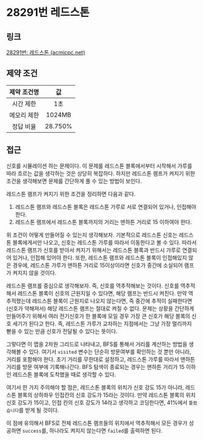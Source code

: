 # 28291번 레드스톤

## 링크

[28291번: 레드스톤 (acmicpc.net)](https://www.acmicpc.net/problem/28291)

## 제약 조건

| 제약 조건명 |   값    |
| :---------: | :-----: |
|  시간 제한  |   1초   |
| 메모리 제한 | 1024MB  |
|  정답 비율  | 28.750% |

## 접근

신호를 시뮬레이션 하는 문제이다. 이 문제를 레드스톤 블록에서부터 시작해서 가루를 따라 흐르는 값을 생각하는 것은 상당히 복잡하다. 하지만 레드스톤 램프가 켜지기 위한 조건을 생각해보면 문제를 간단하게 풀 수 있는 방법이 보인다.

레드스톤 램프가 켜지기 위한 조건을 정리하면 다음과 같다.

1. 레드스톤 램프와 레드스톤 블록은 레드스톤 가루로 서로 연결되어 있거나, 인접해야 한다.
2. 레드스톤 램프에서 레드스톤 블록까지의 거리는 맨하튼 거리로 15 이하여야 한다.

위 조건이 어떻게 만들어질 수 있는지 생각해보자. 기본적으로 레드스톤 신호는 레드스톤 블록에게서만 나오고, 신호는 레드스톤 가루를 따라서 이동한다고 볼 수 있다. 따라서 레드스톤 램프가 신호를 받아서 켜지기 위해서는 레드스톤 블록과 반드시 가루로 연결되어 있거나, 인접해 있어야 한다. 또한, 레드스톤 램프와 레드스톤 블록이 인접해있지 않은 경우에, 레드스톤 가루가 맨하튼 거리로 15이상이라면 신호가 중간에 소실되어 램프가 켜지지 않을 것이다.

레드스톤 램프를 중심으로 생각해보자. 즉, 신호를 역추적해보는 것이다. 신호를 역추적해서 레드스톤 블록이 신호의 근원지일 수 있다면, 해당 램프는 반드시 켜진다. 만약 역추적했는데 레드스톤 블록이 근원지로 나오지 않는다면, 즉 중간에 추적이 실패한다면(신호가 약해져서) 해당 레드스톤 램프는 절대로 켜질 수 없다. 문제는 상황을 간단하게 만들어주기 위해서 여러 전기신호가 한 블록에 모일 경우 가장 큰 신호가 해당 블록의 신호 세기가 된다고 한다. 즉, 레드스톤 가루가 교차하는 지점에서는 그냥 가장 멀리까지 뻗을 수 있는 만큼 신호가 전달될 수 있다는 뜻이다.

그렇다면 이 맵을 2차원 그리드로 나타내고, BFS를 통해서 거리를 계산하는 방법을 생각해볼 수 있다. 여기서 `visited` 변수는 단순히 방문여부를 확인하는 것 뿐만 아니라, 거리를 포함해야 한다. 초기 거리를 무한대로 설정하고, 레드스톤 가루를 따라서 맨하튼 거리를 방문 여부에 기록해나간다. BFS 탐색이 종료되는 경우는 맨하튼 거리가 15 이하인 레드스톤 블록에 도착했을 때로 생각할 수 있다.

여기서 한 가지 주의해야 할 점은, 레드스톤 블록의 위치가 신호 강도 15가 아니라, 레드스톤 블록의 상하좌우 인접칸의 신호 강도가 15라는 것이다. 만약 레드스톤 블록의 위치 신호 강도가 15이고, 인접 칸의 신호 강도가 14라고 생각하고 코딩한다면, 41%에서 `틀렸습니다`를 받게 될 것이다.

이 점에 유의해서 BFS로 전체 레드스톤 램프들의 위치에서 역추적해서 모든 경우가 성공하면 `success`를, 하나라도 켜지지 않는다면 `failed`를 출력하면 된다.

